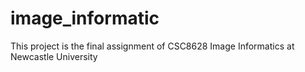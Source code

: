 # image_informatic
This project is the final assignment of CSC8628 Image Informatics at Newcastle University
